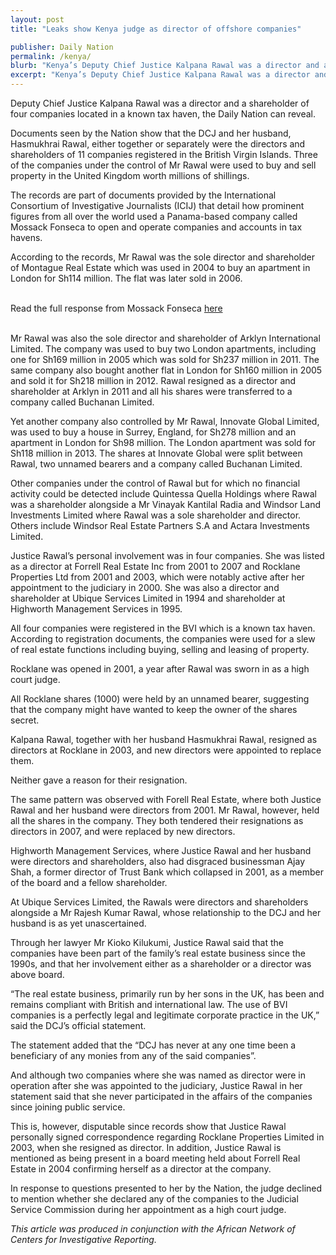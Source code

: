 ```yaml
---
layout: post
title: "Leaks show Kenya judge as director of offshore companies"

publisher: Daily Nation
permalink: /kenya/
blurb: "Kenya’s Deputy Chief Justice Kalpana Rawal was a director and a shareholder of four companies located in a known tax haven, writes Jacqui Kubania"
excerpt: "Kenya’s Deputy Chief Justice Kalpana Rawal was a director and a shareholder of four companies located in a known tax haven, writes Jacqui Kubania"
---
```


Deputy Chief Justice Kalpana Rawal was a director and a shareholder of four companies located in a known tax haven, the Daily Nation can reveal.

Documents seen by the Nation show that the DCJ and her husband, Hasmukhrai Rawal, either together or separately were the directors and shareholders of 11 companies registered in the British Virgin Islands. Three of the companies under the control of Mr Rawal were used to buy and sell property in the United Kingdom worth millions of shillings.

The records are part of documents provided by the International Consortium of Investigative Journalists (ICIJ) that detail how prominent figures from all over the world used a Panama-based company called Mossack Fonseca to open and operate companies and accounts in tax havens.

According to the records, Mr Rawal was the sole director and shareholder of Montague Real Estate which was used in 2004 to buy an apartment in London for Sh114 million. The flat was later sold in 2006.

<br/>
<div class="panel panel-default">
  <div class="panel-heading">
  Read the full response from Mossack Fonseca <a href="https://sourceafrica.net/documents/24692-ANCIR-L-PanamaPapers-L-Mossack-Fonseca-Responds.html" target="_blank">here</a>
  </div>
</div>
<br/>

Mr Rawal was also the sole director and shareholder of Arklyn International Limited. The company was used to buy two London apartments, including one for Sh169 million in 2005 which was sold for Sh237 million in 2011. The same company also bought another flat in London for Sh160 million in 2005 and sold it for Sh218 million in 2012. Rawal resigned as a director and shareholder at Arklyn in 2011 and all his shares were transferred to a company called Buchanan Limited.

Yet another company also controlled by Mr Rawal, Innovate Global Limited, was used to buy a house in Surrey, England, for Sh278 million and an apartment in London for Sh98 million. The London apartment was sold for Sh118 million in 2013. The shares at Innovate Global were split between Rawal, two unnamed bearers and a company called Buchanan Limited.

Other companies under the control of Rawal but for which no financial activity could be detected include Quintessa Quella Holdings where Rawal was a shareholder alongside a Mr Vinayak Kantilal Radia and Windsor Land Investments Limited where Rawal was a sole shareholder and director. Others include Windsor Real Estate Partners S.A and Actara Investments Limited.

Justice Rawal’s personal involvement was in four companies. She was listed as a director at Forrell Real Estate Inc from 2001 to 2007 and Rocklane Properties Ltd from 2001 and 2003, which were notably active after her appointment to the judiciary in 2000. She was also a director and shareholder at Ubique Services Limited in 1994 and shareholder at Highworth Management Services in 1995.

All four companies were registered in the BVI which is a known tax haven. According to registration documents, the companies were used for a slew of real estate functions including buying, selling and leasing of property.

Rocklane was opened in 2001, a year after Rawal was sworn in as a high court judge.

All Rocklane shares (1000) were held by an unnamed bearer, suggesting that the company might have wanted to keep the owner of the shares secret.

Kalpana Rawal, together with her husband Hasmukhrai Rawal, resigned as directors at Rocklane in 2003, and new directors were appointed to replace them.

Neither gave a reason for their resignation.

The same pattern was observed with Forell Real Estate, where both Justice Rawal and her husband were directors from 2001. Mr Rawal, however, held all the shares in the company. They both tendered their resignations as directors in 2007, and were replaced by new directors.

Highworth Management Services, where Justice Rawal and her husband were directors and shareholders, also had disgraced businessman Ajay Shah, a former director of Trust Bank which collapsed in 2001, as a member of the board and a fellow shareholder.

At Ubique Services Limited, the Rawals were directors and shareholders alongside a Mr Rajesh Kumar Rawal, whose relationship to the DCJ and her husband is as yet unascertained.

Through her lawyer Mr Kioko Kilukumi, Justice Rawal said that the companies have been part of the family’s real estate business since the 1990s, and that her involvement either as a shareholder or a director was above board.

“The real estate business, primarily run by her sons in the UK, has been and remains compliant with British and international law. The use of BVI companies is a perfectly legal and legitimate corporate practice in the UK,” said the DCJ’s official statement.

The statement added that the “DCJ has never at any one time been a beneficiary of any monies from any of the said companies”.

And although two companies where she was named as director were in operation after she was appointed to the judiciary, Justice Rawal in her statement said that she never participated in the affairs of the companies since joining public service.

This is, however, disputable since records show that Justice Rawal personally signed correspondence regarding Rocklane Properties Limited in 2003, when she resigned as director. In addition, Justice Rawal is mentioned as being present in a board meeting held about Forrell Real Estate in 2004 confirming herself as a director at the company.

In response to questions presented to her by the Nation, the judge declined to mention whether she declared any of the companies to the Judicial Service Commission during her appointment as a high court judge.

*This article was produced in conjunction with the African Network of Centers for Investigative Reporting.*
